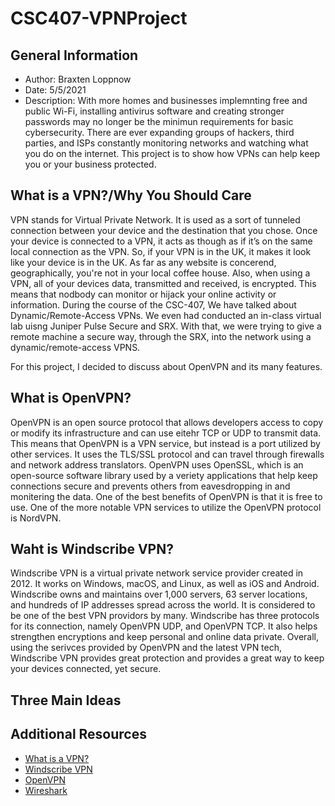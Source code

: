 # CSC407-VPNProject

## General Information
- Author: Braxten Loppnow
- Date: 5/5/2021
- Description: With more homes and businesses implemnting free and public Wi-Fi, installing antivirus software and creating stronger passwords may no longer be the minimun requirements for basic cybersecurity. There are ever expanding groups of hackers, third parties, and ISPs constantly monitoring networks and watching what you do on the internet. This project is to show how VPNs can help keep you or your business protected.

 ## What is a VPN?/Why You Should Care
 VPN stands for Virtual Private Network. It is used as a sort of tunneled connection between your device and the destination that you chose. Once your device is connected to a VPN, it acts as though as if it’s on the same local connection as the VPN. So, if your VPN is in the UK, it makes it look like your device is in the UK. As far as any website is concerend, geographically, you're not in your local coffee house. Also, when using a VPN, all of your devices data, transmitted and received, is encrypted. This means that nodbody can monitor or hijack your online activity or information. During the course of the CSC-407, We have talked about Dynamic/Remote-Access VPNs. We even had conducted an in-class virtual lab uisng Juniper Pulse Secure and SRX. With that, we were trying to give a remote machine a secure way, through the SRX, into the network using a dynamic/remote-access VPNS.

 For this project, I decided to discuss about OpenVPN and its many features.
 
 ## What is OpenVPN?
 OpenVPN is an open source protocol that allows developers access to copy or modify its infrastructure and can use eitehr TCP or UDP to transmit data. This means that OpenVPN is a VPN service, but instead is a port utilized by other services. It uses the TLS/SSL protocol and can travel through firewalls and network address translators. OpenVPN uses OpenSSL, which is an open-source software library used by a veriety applications that help keep connections secure and prevents others from eavesdropping in and monitering the data. One of the best benefits of OpenVPN is that it is free to use. One of the more notable VPN services to utilize the OpenVPN protocol is NordVPN.
 
 ## Waht is Windscribe VPN?
 Windscribe VPN is a virtual private network service provider created in 2012. It works on Windows, macOS, and Linux, as well as iOS and Android. Windscribe owns and maintains over 1,000 servers, 63 server locations, and hundreds of IP addresses spread across the world. It is considered to be one of the best VPN providors by many. Windscribe has three protocols for its connection, namely OpenVPN UDP, and OpenVPN TCP. It also helps strengthen encryptions and keep personal and online data private. Overall, using the serivces provided by OpenVPN and the latest VPN tech, Windscribe VPN provides great protection and provides a great way to keep your devices connected, yet secure.
 
 
## Three Main Ideas


## Additional Resources
* [What is a VPN?](https://us.norton.com/internetsecurity-privacy-what-is-a-vpn.html)
* [Windscribe VPN](https://windscribe.com/features)
* [OpenVPN](https://www.allthingssecured.com/vpn/faq/what-is-openvpn/)
* [Wireshark](https://www.wireshark.org/index.html#aboutWS)
